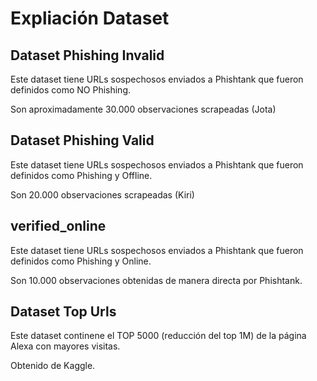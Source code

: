 # Expliación Dataset

## Dataset Phishing Invalid

Este dataset tiene URLs sospechosos enviados a Phishtank que fueron definidos como NO Phishing.

Son aproximadamente 30.000 observaciones scrapeadas (Jota)

## Dataset Phishing Valid

Este dataset tiene URLs sospechosos enviados a Phishtank que fueron definidos como Phishing y Offline.

Son 20.000 observaciones scrapeadas (Kiri)

## verified_online

Este dataset tiene URLs sospechosos enviados a Phishtank que fueron definidos como Phishing y Online.

Son 10.000 observaciones obtenidas de manera directa por Phishtank.

## Dataset Top Urls

Este dataset continene el TOP 5000 (reducción del top 1M) de la página Alexa con mayores visitas. 

Obtenido de Kaggle.